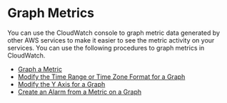 # Graph Metrics<a name="graph_metrics"></a>

You can use the CloudWatch console to graph metric data generated by other AWS services to make it easier to see the metric activity on your services\. You can use the following procedures to graph metrics in CloudWatch\.


+ [Graph a Metric](graph_a_metric.md)
+ [Modify the Time Range or Time Zone Format for a Graph](modify_graph_date_time.md)
+ [Modify the Y Axis for a Graph](switch_graph_axes.md)
+ [Create an Alarm from a Metric on a Graph](create_alarm_metric_graph.md)